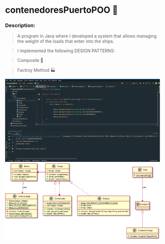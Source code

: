 # contenedoresPuertoPOO :ship:

### Description:

>A program in Java where I developed a system that allows managing the weight of the loads that enter into the ships.


>I implemented the following DESIGN PATTERNS:

>Composite :bridge_at_night:

>Factroy Method :factory:

![imagenes](https://github.com/celfiew/contenedoresPuertoPOO/blob/main/ContenedoresPuerto.PNG)
![imagenes](https://github.com/celfiew/contenedoresPuertoPOO/blob/main/src/com/company/img.png)
